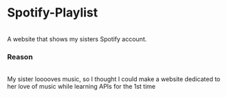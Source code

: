 # Spotify-Playlist
<br>A website that shows my sisters Spotify account.</br>

### Reason
<br> My sister looooves music, so I thought I could make a website dedicated to her love of music while learning APIs for the 1st time</br>
